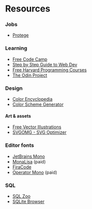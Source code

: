 # Resources

### Jobs

- [Protege](https://protege.dev)

### Learning

- [Free Code Camp](https://www.freecodecamp.org/)
- [Step by Step Guide to Web Dev](https://andreasbm.github.io/web-skills/)
- [Free Harvard Programming Courses](https://online-learning.harvard.edu/catalog/free)
- [The Odin Project](https://www.theodinproject.com/)

### Design

- [Color Encyclopedia](https://www.colorhexa.com/)
- [Color Scheme Generator](https://coolors.co/)

#### Art & assets

- [Free Vector Illustrations](https://undraw.co/)
- [SVGOMG - SVG Optimizer](https://jakearchibald.github.io/svgomg/)

### Editor fonts
- [JetBrains Mono](https://www.jetbrains.com/lp/mono/)
- [MonaLisa](https://www.monolisa.dev/) (paid)
- [FiraCode](https://github.com/tonsky/FiraCode)
- [Operator Mono](https://www.typography.com/fonts/operator/styles/operatormono) (paid)

### SQL

- [SQL Zoo](https://sqlzoo.net/)
- [SQLite Browser](https://sqlitebrowser.org/)
